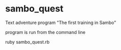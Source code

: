 # sambo_quest
Text adventure program "The first training in Sambo"

program is run from the command line

ruby sambo_quest.rb
